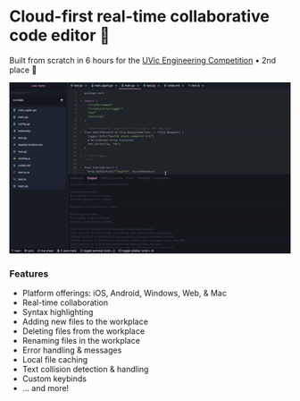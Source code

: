 # Cloud-first real-time collaborative code editor 🚀

Built from scratch in 6 hours for the [UVic Engineering Competition](https://onlineacademiccommunity.uvic.ca/ess/university-of-victoria-engineering-competition/) • 2nd place 🥈

![demo](https://raw.githubusercontent.com/mattrltrent/random_assets/main/uvec.gif)

### Features

- Platform offerings: iOS, Android, Windows, Web, & Mac
- Real-time collaboration
- Syntax highlighting
- Adding new files to the workplace
- Deleting files from the workplace
- Renaming files in the workplace
- Error handling & messages
- Local file caching
- Text collision detection & handling
- Custom keybinds
- ... and more!